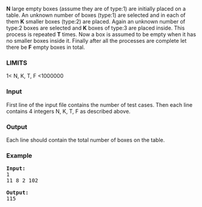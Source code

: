 <p><b>N</b> large empty boxes (assume they are of type:1) are initially placed on a table. An unknown number of 
boxes (type:1) are selected and in each of
them <b>K</b> smaller boxes (type:2) are placed.
Again an unknown number of type:2 boxes are selected and <b>K</b> boxes of type:3 are placed inside. This process is repeated
<b>T</b> times. Now a box is assumed to be empty when it has no smaller boxes inside it. Finally after all the 
processes are complete let there be <b>F</b> empty boxes in total.

</p><h3>LIMITS</h3>
1&lt; N, K, T, F &lt;1000000

<h3>Input</h3>
<p>First line of the input file contains the number of test cases. Then each line contains 4 integers N, K, T, F as described
above.

</p><h3>Output</h3>
<p>Each line should contain the total number of boxes on the table.

</p><h3>Example</h3>

<pre><b>Input:</b>
1
11 8 2 102

<b>Output:</b>
115</pre>